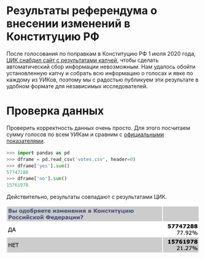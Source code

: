 # Результаты референдума о внесении изменений в Конституцию РФ

После голосования по поправкам в Конституцию РФ 1 июля 2020 года, [ЦИК снабдил сайт с результатами капчей](https://meduza.io/news/2020/07/01/na-sayte-tsik-s-yavkoy-i-rezultatami-golosovaniy-poyavilas-kapcha-chtoby-dannye-nelzya-bylo-skachat-avtomaticheski), чтобы сделать автоматический сбор информации невозможным. Нам удалось обойти установленную капчу и собрать всю информацию о голосах и явке по каждому из УИКов, поэтому мы с радостью публикуем эти результате в удобном формате для независимых исследователей.

# Проверка данных

Проверить корректность данных очень просто. Для этого посчитаем сумму голосов по всем УИКам и сравним с [официальными показателями](http://www.vybory.izbirkom.ru/region/region/izbirkom?action=show&root=1&tvd=100100163596969&vrn=100100163596966&region=0&global=1&sub_region=0&prver=0&pronetvd=null&vibid=100100163596969&type=232).

```python
>>> import pandas as pd
>>> dframe = pd.read_csv('votes.csv', header=0)
>>> dframe['yes'].sum()
57747288
>>> dframe['no'].sum()
15761978
```

Действительно, результаты совпадают с результатами ЦИК.

![](official.png)
